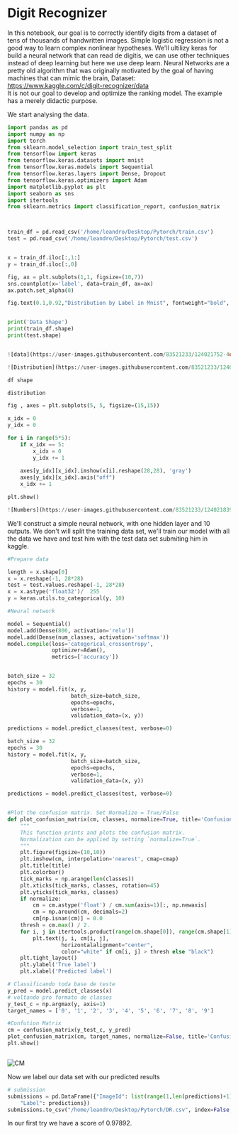 # Digit Recognizer

In this notebook, our goal is to correctly identify digits from a dataset of tens of thousands of handwritten images. Simple logistic regression is not a good way to learn complex nonlinear hypotheses. We'll ultilizy keras for build a neural network that can read de digitis, we can use other techniques instead of deep learning but here we use deep learn. Neural Networks are a pretty old algorithm that was originally motivated by the goal of having machines that can mimic the brain, 
Dataset: https://www.kaggle.com/c/digit-recognizer/data  
It is not our goal to develop and optimize the ranking model. The example has a merely didactic purpose.

We start analysing the data.



```python
import pandas as pd
import numpy as np
import torch
from sklearn.model_selection import train_test_split
from tensorflow import keras
from tensorflow.keras.datasets import mnist
from tensorflow.keras.models import Sequential
from tensorflow.keras.layers import Dense, Dropout
from tensorflow.keras.optimizers import Adam
import matplotlib.pyplot as plt
import seaborn as sns
import itertools
from sklearn.metrics import classification_report, confusion_matrix



train_df = pd.read_csv('/home/leandro/Desktop/Pytorch/train.csv')
test = pd.read_csv('/home/leandro/Desktop/Pytorch/test.csv')


x = train_df.iloc[:,1:]
y = train_df.iloc[:,0]

fig, ax = plt.subplots(1,1, figsize=(10,7))
sns.countplot(x='label', data=train_df, ax=ax)
ax.patch.set_alpha(0)

fig.text(0.1,0.92,"Distribution by Label in Mnist", fontweight="bold", fontfamily='serif', fontsize=17)


print('Data Shape')
print(train_df.shape)
print(test.shape)


![data](https://user-images.githubusercontent.com/83521233/124021752-4d60bb80-d9c2-11eb-9a2a-9c800541c8ad.png)

![Distribution](https://user-images.githubusercontent.com/83521233/124021738-489c0780-d9c2-11eb-9c45-8bf9ee44f0fa.png)


```


```python
df shape

distribution
```


```python
fig , axes = plt.subplots(5, 5, figsize=(15,15))

x_idx = 0
y_idx = 0

for i in range(5*5):
    if x_idx == 5:
        x_idx = 0
        y_idx += 1
        
    axes[y_idx][x_idx].imshow(x[i].reshape(28,28), 'gray')
    axes[y_idx][x_idx].axis("off")
    x_idx += 1

plt.show()


```


```python
![Numbers](https://user-images.githubusercontent.com/83521233/124021839-6bc6b700-d9c2-11eb-8aba-2a710d775fc8.png)
```

We'll construct a simple neural network, with one hidden layer and 10 outputs. We don't will split the training data set, we'll train our model with all the data we have and test him with the test data set submiting him in kaggle.



```python
#Prepare data

length = x.shape[0]
x = x.reshape(-1, 28*28)
test = test.values.reshape(-1, 28*28)
x = x.astype('float32')/  255
y = keras.utils.to_categorical(y, 10)
```


```python
#Neural network

model = Sequential()
model.add(Dense(800, activation='relu'))
model.add(Dense(num_classes, activation='softmax'))
model.compile(loss='categorical_crossentropy',
              optimizer=Adam(),
              metrics=['accuracy'])


batch_size = 32
epochs = 30
history = model.fit(x, y,
                    batch_size=batch_size,
                    epochs=epochs,
                    verbose=1,
                    validation_data=(x, y))

predictions = model.predict_classes(test, verbose=0)

batch_size = 32
epochs = 30
history = model.fit(x, y,
                    batch_size=batch_size,
                    epochs=epochs,
                    verbose=1,
                    validation_data=(x, y))

predictions = model.predict_classes(test, verbose=0)


#Plot the confusion matrix. Set Normalize = True/False
def plot_confusion_matrix(cm, classes, normalize=True, title='Confusion matrix', cmap=plt.cm.Blues):
    """
    This function prints and plots the confusion matrix.
    Normalization can be applied by setting `normalize=True`.
    """
    plt.figure(figsize=(10,10))
    plt.imshow(cm, interpolation='nearest', cmap=cmap)
    plt.title(title)
    plt.colorbar()
    tick_marks = np.arange(len(classes))
    plt.xticks(tick_marks, classes, rotation=45)
    plt.yticks(tick_marks, classes)
    if normalize:
        cm = cm.astype('float') / cm.sum(axis=1)[:, np.newaxis]
        cm = np.around(cm, decimals=2)
        cm[np.isnan(cm)] = 0.0
    thresh = cm.max() / 2.
    for i, j in itertools.product(range(cm.shape[0]), range(cm.shape[1])):
        plt.text(j, i, cm[i, j],
                 horizontalalignment="center",
                 color="white" if cm[i, j] > thresh else "black")
    plt.tight_layout()
    plt.ylabel('True label')
    plt.xlabel('Predicted label')

# Classificando toda base de teste
y_pred = model.predict_classes(x)
# voltando pro formato de classes
y_test_c = np.argmax(y, axis=1)
target_names = ['0', '1', '2', '3', '4', '5', '6', '7', '8', '9']

#Confution Matrix
cm = confusion_matrix(y_test_c, y_pred)
plot_confusion_matrix(cm, target_names, normalize=False, title='Confusion Matrix')
plt.show()



```
![CM](https://user-images.githubusercontent.com/83521233/124022337-0c1cdb80-d9c3-11eb-8c0a-a36bbc0623a0.png)


Now we label our  data set with our predicted results


```python
# submission
submissions = pd.DataFrame({"ImageId": list(range(1,len(predictions)+1)),
    "Label": predictions})
submissions.to_csv("/home/leandro/Desktop/Pytorch/DR.csv", index=False, header=True)
```

In our first try we have  a score of 0.97892.
